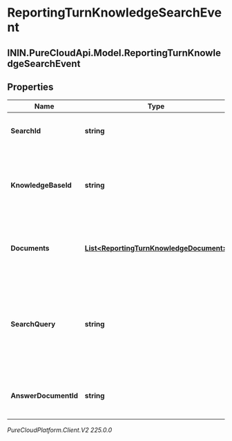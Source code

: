 # ReportingTurnKnowledgeSearchEvent

## ININ.PureCloudApi.Model.ReportingTurnKnowledgeSearchEvent

## Properties

|Name | Type | Description | Notes|
|------------ | ------------- | ------------- | -------------|
| **SearchId** | **string** | The ID of this knowledge search. | [optional] |
| **KnowledgeBaseId** | **string** | The Knowledge Base ID that the captured knowledge data relates to. | [optional] |
| **Documents** | [**List&lt;ReportingTurnKnowledgeDocument&gt;**](ReportingTurnKnowledgeDocument) | The list of search documents that the feedback applies to. | [optional] |
| **SearchQuery** | **string** | The search query that was used to search the Knowledge Base documents for a matching question. | [optional] |
| **AnswerDocumentId** | **string** | The document ID of the search answer. | [optional] |



_PureCloudPlatform.Client.V2 225.0.0_
